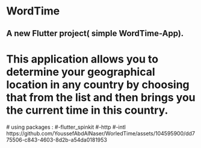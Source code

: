 # WordTime
## A new Flutter project( simple WordTime-App).
# This application allows you to determine your geographical location in any country by choosing that from the list and then brings you the current time in this country.
<div>
# using packages :
#-flutter_spinkit
#-http
#-intl
</div>
https://github.com/YoussefAbdAlNaser/WorledTime/assets/104595900/dd775506-c843-4603-8d2b-a54da0181953
